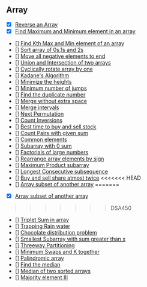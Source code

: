 ## Array

* [x] [Reverse an Array](https://practice.geeksforgeeks.org/problems/reverse-an-array/0)
* [x] [Find Maximum and Minimum element in an array](https://practice.geeksforgeeks.org/problems/find-minimum-and-maximum-element-in-an-array4428/1/)
* [] [Find Kth Max and Min element of an array](https://practice.geeksforgeeks.org/problems/kth-smallest-element5635/1)
* [] [Sort array of 0s,1s and 2s](https://practice.geeksforgeeks.org/problems/sort-an-array-of-0s-1s-and-2s4231/1)
* [] [Move all negative elements to end](https://practice.geeksforgeeks.org/problems/move-all-negative-elements-to-end1813/1/)
* [] [Union and Intersection of two arrays](https://practice.geeksforgeeks.org/problems/union-of-two-arrays3538/1)
* [] [Cyclically rotate array by one](https://practice.geeksforgeeks.org/problems/cyclically-rotate-an-array-by-one2614/1)
* [] [Kadane's Algorithm](https://practice.geeksforgeeks.org/problems/kadanes-algorithm-1587115620/1)
* [] [Minimize the heights](https://practice.geeksforgeeks.org/problems/minimize-the-heights3351/1)
* [] [Minimum number of jumps](https://practice.geeksforgeeks.org/problems/minimum-number-of-jumps-1587115620/1)
* [] [Find the duplicate number](https://leetcode.com/problems/find-the-duplicate-number/)
* [] [Merge without extra space](https://practice.geeksforgeeks.org/problems/merge-two-sorted-arrays5135/1)
* [] [Merge intervals](https://leetcode.com/problems/merge-intervals/)
* [] [Next Permutation](https://leetcode.com/problems/next-permutation/)
* [] [Count Inversions](https://practice.geeksforgeeks.org/problems/inversion-of-array-1587115620/1)
* [] [Best time to buy and sell stock](https://leetcode.com/problems/best-time-to-buy-and-sell-stock/)
* [] [Count Pairs with given sum](https://practice.geeksforgeeks.org/problems/count-pairs-with-given-sum5022/1)
* [] [Common elements](https://practice.geeksforgeeks.org/problems/common-elements1132/1)
* [] [Subarray with 0 sum](https://practice.geeksforgeeks.org/problems/subarray-with-0-sum-1587115621/1)
* [] [Factorials of large numbers](https://practice.geeksforgeeks.org/problems/factorials-of-large-numbers2508/1)
* [] [Rearrange array elements by sign](https://leetcode.com/problems/rearrange-array-elements-by-sign/)
* [] [Maximum Product subarray](https://practice.geeksforgeeks.org/problems/maximum-product-subarray3604/1)
* [] [Longest Consecutive subsequence](https://practice.geeksforgeeks.org/problems/longest-consecutive-subsequence2449/1)
* [] [Buy and sell share atmost twice](https://practice.geeksforgeeks.org/problems/buy-and-sell-a-share-at-most-twice/1/)
<<<<<<< HEAD
* [] [Array subset of another array](https://practice.geeksforgeeks.org/problems/array-subset-of-another-array2317/1)
=======
* [x] [Array subset of another array](https://practice.geeksforgeeks.org/problems/array-subset-of-another-array2317/1)
>>>>>>> DSA450
* [] [Triplet Sum in array](https://practice.geeksforgeeks.org/problems/triplet-sum-in-array-1587115621/1)
* [] [Trapping Rain water](https://practice.geeksforgeeks.org/problems/trapping-rain-water-1587115621/1)
* [] [Chocolate distribution problem](https://practice.geeksforgeeks.org/problems/chocolate-distribution-problem3825/1)
* [] [Smallest Subarray with sum greater than x](https://practice.geeksforgeeks.org/problems/smallest-subarray-with-sum-greater-than-x5651/1)
* [] [Threeway Partitioning](https://practice.geeksforgeeks.org/problems/three-way-partitioning/1)
* [] [Minimum Swaps and K together](https://practice.geeksforgeeks.org/problems/minimum-swaps-required-to-bring-all-elements-less-than-or-equal-to-k-together4847/1)
* [] [Palindromic array](https://practice.geeksforgeeks.org/problems/palindromic-array-1587115620/1)
* [] [Find the median](https://practice.geeksforgeeks.org/problems/find-the-median0527/1)
* [] [Median of two sorted arrays](https://leetcode.com/problems/median-of-two-sorted-arrays/)
* [] [Majority element III](https://www.codingninjas.com/codestudio/problems/elements-occur-more-than-n-k-times_1113146?topList=love-babbar-dsa-sheet-problems)